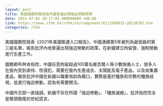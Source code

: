 ```yaml
---
layout: post
title: 美國國務院報告指中國普遍出現強迫勞動政策
date: 2021-07-02 10:17:03.000000000 +08:00
link: https://news.rthk.hk/rthk/ch/component/k2/1598815-20210702.htm
categories: rthk
---
```


美國國務院發表《2021年美國販運人口報告》，中國連續第5年被列為最低級的第三級名單，報告批評內地普遍出現強迫勞動的政策，在新疆建立拘留營，強制勞動進行生產工作。

國務卿布林肯指控，中國任意拘留超過100萬名維吾爾人等少數族裔人士，很多人在營內受到虐待、性侵犯，需要在營內生產成衣、太陽能及電子產品，以及收集農產品。報告批評中國在新疆以職業培訓為藉口，實際是基於種族和宗教的種族歧視，並進行強迫勞動，認為有需要關注。

中國外交部一直強調，新疆不存在所謂「強迫勞動」、「種族滅絕」，批評指控完全是徹頭徹尾的世紀謊言。
